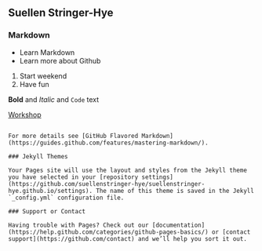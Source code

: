 ## Suellen Stringer-Hye


### Markdown



- Learn Markdown
- Learn more about Github

1. Start weekend
2. Have fun 

**Bold** and _Italic_ and `Code` text

[Workshop](https://github.com/HeardLibrary/workshops) 
```

For more details see [GitHub Flavored Markdown](https://guides.github.com/features/mastering-markdown/).

### Jekyll Themes

Your Pages site will use the layout and styles from the Jekyll theme you have selected in your [repository settings](https://github.com/suellenstringer-hye/suellenstringer-hye.github.io/settings). The name of this theme is saved in the Jekyll `_config.yml` configuration file.

### Support or Contact

Having trouble with Pages? Check out our [documentation](https://help.github.com/categories/github-pages-basics/) or [contact support](https://github.com/contact) and we’ll help you sort it out.
